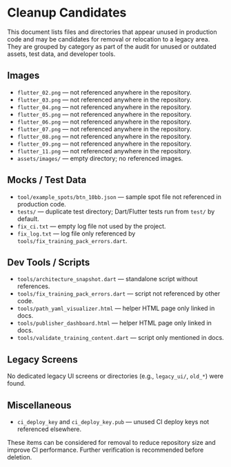 # Cleanup Candidates

This document lists files and directories that appear unused in production code and may be candidates for removal or relocation to a legacy area. They are grouped by category as part of the audit for unused or outdated assets, test data, and developer tools.

## Images
- `flutter_02.png` — not referenced anywhere in the repository.
- `flutter_03.png` — not referenced anywhere in the repository.
- `flutter_04.png` — not referenced anywhere in the repository.
- `flutter_05.png` — not referenced anywhere in the repository.
- `flutter_06.png` — not referenced anywhere in the repository.
- `flutter_07.png` — not referenced anywhere in the repository.
- `flutter_08.png` — not referenced anywhere in the repository.
- `flutter_09.png` — not referenced anywhere in the repository.
- `flutter_11.png` — not referenced anywhere in the repository.
- `assets/images/` — empty directory; no referenced images.

## Mocks / Test Data
- `tool/example_spots/btn_10bb.json` — sample spot file not referenced in production code.
- `tests/` — duplicate test directory; Dart/Flutter tests run from `test/` by default.
- `fix_ci.txt` — empty log file not used by the project.
- `fix_log.txt` — log file only referenced by `tools/fix_training_pack_errors.dart`.

## Dev Tools / Scripts
- `tools/architecture_snapshot.dart` — standalone script without references.
- `tools/fix_training_pack_errors.dart` — script not referenced by other code.
- `tools/path_yaml_visualizer.html` — helper HTML page only linked in docs.
- `tools/publisher_dashboard.html` — helper HTML page only linked in docs.
- `tools/validate_training_content.dart` — script only mentioned in docs.

## Legacy Screens
No dedicated legacy UI screens or directories (e.g., `legacy_ui/`, `old_*`) were found.

## Miscellaneous
- `ci_deploy_key` and `ci_deploy_key.pub` — unused CI deploy keys not referenced elsewhere.

These items can be considered for removal to reduce repository size and improve CI performance. Further verification is recommended before deletion.
